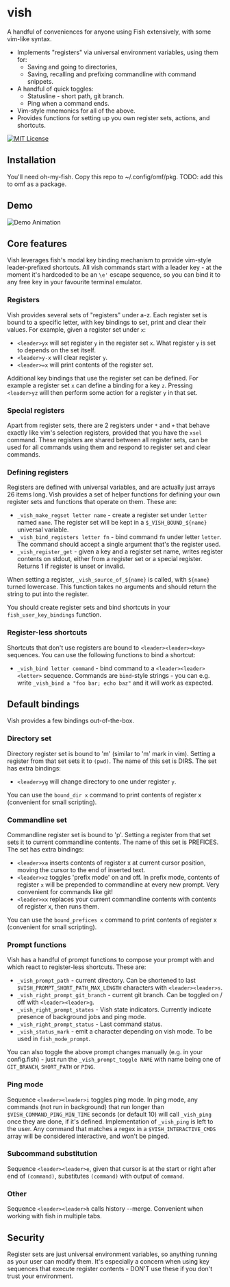 # vish
A handful of conveniences for anyone using Fish extensively, with some vim-like syntax.
- Implements "registers" via universal environment variables, using them for:
  - Saving and going to directories,
  - Saving, recalling and prefixing commandline with command snippets.
- A handful of quick toggles:
  - Statusline - short path, git branch.
  - Ping when a command ends.
- Vim-style mnemonics for all of the above.
- Provides functions for setting up you own register sets, actions, and shortcuts.

[![MIT License](https://img.shields.io/badge/license-MIT-007EC7.svg?style=flat-square)](/LICENSE)

## Installation

You'll need oh-my-fish. Copy this repo to ~/.config/omf/pkg. TODO: add this to omf as a package.

## Demo

![Demo Animation](../readme/demo.gif?raw=true)

## Core features

Vish leverages fish's modal key binding mechanism to provide vim-style leader-prefixed shortcuts. All vish commands start with a leader key - at the moment it's hardcoded to be an `\e'` escape sequence, so you can bind it to any free key in your favourite terminal emulator.

### Registers

Vish provides several sets of "registers" under a-z. Each register set is bound to a specific letter, with key bindings to set, print and clear their values. For example, given a register set under `x`:
* `<leader>yx` will set register `y` in the register set `x`. What register `y` is set to depends on the set itself.
* `<leader>y-x` will clear register `y`.
* `<leader>=x` will print contents of the register set.

Additional key bindings that use the register set can be defined. For example a register set `x` can define a binding for a key `z`. Pressing `<leader>yz` will then perform some action for a register `y` in that set.

### Special registers

Apart from register sets, there are 2 registers under `*` and `+` that behave exactly like vim's selection registers, provided that you have the `xsel` command. These registers are shared between all register sets, can be used for all commands using them and respond to register set and clear commands.

### Defining registers

Registers are defined with universal variables, and are actually just arrays 26 items long. Vish provides a set of helper functions for defining your own register sets and functions that operate on them. These are:
* `_vish_make_regset letter name` - create a register set under `letter` named `name`. The register set will be kept in a `$_VISH_BOUND_${name}` universal variable.
* `_vish_bind_registers letter fn` - bind command `fn` under letter `letter`. The command should accept a single argument that's the register used.
* `_vish_register_get` - given a key and a register set name, writes register contents on stdout, either from a register set or a special register. Returns 1 if register is unset or invalid.

When setting a register, `_vish_source_of_${name}` is called, with `${name}` turned lowercase. This function takes no arguments and should return the string to put into the register.

You should create register sets and bind shortcuts in your `fish_user_key_bindings` function.

### Register-less shortcuts

Shortcuts that don't use registers are bound to `<leader><leader><key>` sequences. You can use the following functions to bind a shortcut:
* `_vish_bind letter command` - bind command to a `<leader><leader><letter>` sequence. Commands are `bind`-style strings - you can e.g. write `_vish_bind a "foo bar; echo baz"` and it will work as expected.

## Default bindings

Vish provides a few bindings out-of-the-box.

### Directory set

Directory register set is bound to 'm' (similar to 'm' mark in vim). Setting a register from that set sets it to `(pwd)`. The name of this set is DIRS. The set has extra bindings:

* `<leader>yg` will change directory to one under register `y`.

You can use the `bound_dir x` command to print contents of register x (convenient for small scripting).

### Commandline set

Commandline register set is bound to 'p'. Setting a register from that set sets it to current commandline contents. The name of this set is PREFICES. The set has extra bindings:
* `<leader>xa` inserts contents of register x at current cursor position, moving the cursor to the end of inserted text.
* `<leader>xz` toggles 'prefix mode' on and off. In prefix mode, contents of register `x` will be prepended to commandline at every new prompt. Very convenient for commands like git!
* `<leader>xx` replaces your current commandline contents with contents of register x, then runs them.

You can use the `bound_prefices x` command to print contents of register x (convenient for small scripting).

### Prompt functions

Vish has a handful of prompt functions to compose your prompt with and which react to register-less shortcuts. These are:
- `_vish_prompt_path` - current directory. Can be shortened to last `$VISH_PROMPT_SHORT_PATH_MAX_LENGTH` characters with `<leader><leader>s`.
- `_vish_right_prompt_git_branch` - current git branch. Can be toggled on / off with `<leader><leader>g`.
- `_vish_right_prompt_states` - Vish state indicators. Currently indicate presence of background jobs and ping mode.
- `_vish_right_prompt_status` - Last command status.
- `_vish_status_mark` - emit a character depending on vish mode. To be used in `fish_mode_prompt`.

You can also toggle the above prompt changes manually (e.g. in your config.fish) - just run the `_vish_prompt_toggle NAME` with name being one of `GIT_BRANCH`, `SHORT_PATH` or `PING`.

### Ping mode

Sequence `<leader><leader>i` toggles ping mode. In ping mode, any commands (not run in background) that run longer than `$VISH_COMMAND_PING_MIN_TIME` seconds (or default 10) will call `_vish_ping` once they are done, if it's defined. Implementation of `_vish_ping` is left to the user. Any command that matches a regex in a `$VISH_INTERACTIVE_CMDS` array will be considered interactive, and won't be pinged.

### Subcommand substitution

Sequence `<leader><leader>e`, given that cursor is at the start or right after end of `(command)`, substitutes `(command)` with output of `command`.

### Other

Sequence `<leader><leader>h` calls history --merge. Convenient when working with fish in multiple tabs.

## Security

Register sets are just universal environment variables, so anything running as your user can modify them. It's especially a concern when using key sequences that execute register contents - DON'T use these if you don't trust your environment.

